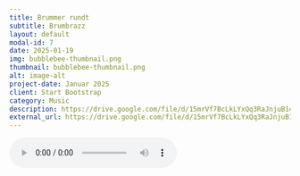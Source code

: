 ```yaml
---
title: Brummer rundt
subtitle: Brumbrazz
layout: default
modal-id: 7
date: 2025-01-19
img: bubblebee-thumbnail.png
thumbnail: bubblebee-thumbnail.png
alt: image-alt
project-date: Januar 2025
client: Start Bootstrap
category: Music
description: https://drive.google.com/file/d/15mrVf7BcLkLYxQq3RaJnjuB14tZp5hAj/view?usp=sharing
external_url: https://drive.google.com/file/d/15mrVf7BcLkLYxQq3RaJnjuB14tZp5hAj/
---
```

<!-- Add the audio player here -->
<audio controls>
  <source src="audio/Brumbazz - Brummer Rundt.mp3" type="audio/mpeg">
  Your browser does not support the audio element.
</audio>